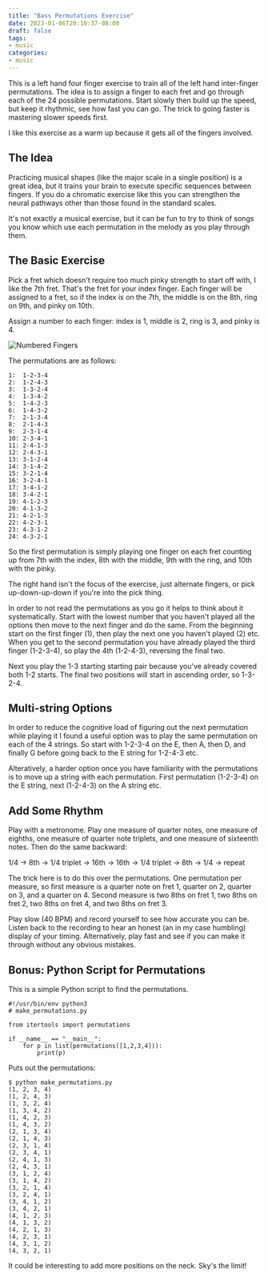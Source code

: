 ```yaml
---
title: "Bass Permutations Exercise"
date: 2023-01-06T20:10:37-08:00
draft: false
tags:
- music
categories:
- music
---
```


This is a left hand four finger exercise to train all of the left hand inter-finger permutations. The idea is to assign a finger to each fret and go through each of the 24 possible permutations. Start slowly then build up the speed, but keep it rhythmic, see how fast you can go. The trick to going faster is mastering slower speeds first.

I like this exercise as a warm up because it gets all of the fingers involved.

## The Idea

Practicing musical shapes (like the major scale in a single position) is a great idea, but it trains your brain to execute specific sequences between fingers. If you do a chromatic exercise like this you can strengthen the neural pathways other than those found in the standard scales.

It's not exactly a musical exercise, but it can be fun to try to think of songs you know which use each permutation in the melody as you play through them.

## The Basic Exercise

Pick a fret which doesn't require too much pinky strength to start off with, I like the 7th fret. That's the fret for your index finger. Each finger will be assigned to a fret, so if the index is on the 7th, the middle is on the 8th, ring on 9th, and pinky on 10th.

Assign a number to each finger: index is 1, middle is 2, ring is 3, and pinky is 4. 

![Numbered Fingers](/posts/bass-permutations/numbered_fingers.png)

The permutations are as follows:

```
1:  1-2-3-4
2:  1-2-4-3
3:  1-3-2-4
4:  1-3-4-2
5:  1-4-2-3
6:  1-4-3-2
7:  2-1-3-4
8:  2-1-4-3
9:  2-3-1-4
10: 2-3-4-1
11: 2-4-1-3
12: 2-4-3-1
13: 3-1-2-4
14: 3-1-4-2
15: 3-2-1-4
16: 3-2-4-1
17: 3-4-1-2
18: 3-4-2-1
19: 4-1-2-3
20: 4-1-3-2
21: 4-2-1-3
22: 4-2-3-1
23: 4-3-1-2
24: 4-3-2-1
```

So the first permutation is simply playing one finger on each fret counting up from 7th with the index, 8th with the middle, 9th with the ring, and 10th with the pinky.

The right hand isn't the focus of the exercise, just alternate fingers, or pick up-down-up-down if you're into the pick thing.

In order to not read the permutations as you go it helps to think about it systematically. Start with the lowest number that you haven't played all the options then move to the next finger and do the same. From the beginning start on the first finger (1), then play the next one you haven't played (2) etc. When you get to the second permutation you have already played the third finger (1-2-3-4), so play the 4th (1-2-4-3), reversing the final two. 

Next you play the 1-3 starting starting pair because you've already covered both 1-2 starts. The final two positions will start in ascending order, so 1-3-2-4.

## Multi-string Options

In order to reduce the cognitive load of figuring out the next permutation while playing it I found a useful option was to play the same permutation on each of the 4 strings. So start with 1-2-3-4 on the E, then A, then D, and finally G before going back to the E string for 1-2-4-3 etc.

Alteratively, a harder option once you have familiarity with the permutations is to move up a string with each permutation. First permutation (1-2-3-4) on the E string, next (1-2-4-3) on the A string etc.

## Add Some Rhythm

Play with a metronome. Play one measure of quarter notes, one measure of eighths, one measure of quarter note triplets, and one measure of sixteenth notes. Then do the same backward:

1/4 -> 8th -> 1/4 triplet -> 16th -> 16th -> 1/4 triplet -> 8th -> 1/4 -> repeat

The trick here is to do this over the permutations. One permutation per measure, so first measure is a quarter note on fret 1, quarter on 2, quarter on 3, and a quarter on 4. Second measure is two 8ths on fret 1, two 8ths on fret 2, two 8ths on fret 4, and two 8ths on fret 3. 

Play slow (40 BPM) and record yourself to see how accurate you can be. Listen back to the recording to hear an honest (an in my case humbling) display of your timing. Alternatively, play fast and see if you can make it through without any obvious mistakes.

## Bonus: Python Script for Permutations

This is a simple Python script to find the permutations. 

```
#!/usr/bin/env python3
# make_permutations.py

from itertools import permutations

if __name__ == "__main__":
    for p in list(permutations([1,2,3,4])):
        print(p)
```

Puts out the permutations:

```
$ python make_permutations.py
(1, 2, 3, 4)
(1, 2, 4, 3)
(1, 3, 2, 4)
(1, 3, 4, 2)
(1, 4, 2, 3)
(1, 4, 3, 2)
(2, 1, 3, 4)
(2, 1, 4, 3)
(2, 3, 1, 4)
(2, 3, 4, 1)
(2, 4, 1, 3)
(2, 4, 3, 1)
(3, 1, 2, 4)
(3, 1, 4, 2)
(3, 2, 1, 4)
(3, 2, 4, 1)
(3, 4, 1, 2)
(3, 4, 2, 1)
(4, 1, 2, 3)
(4, 1, 3, 2)
(4, 2, 1, 3)
(4, 2, 3, 1)
(4, 3, 1, 2)
(4, 3, 2, 1)
```

It could be interesting to add more positions on the neck. Sky's the limit!